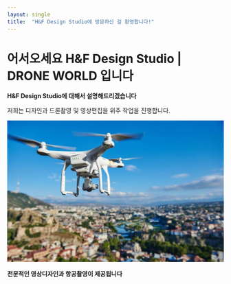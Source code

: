 ```yaml
---
layout: single
title:  "H&F Design Studio에 방문하신 걸 환영합니다!"
---
```


# 어서오세요 H&F Design Studio | DRONE WORLD 입니다

**H&F Design Studio에 대해서 설명해드리겠습니다**

저희는 디자인과 드론촬영 및 영상편집을 위주 작업을 진행합니다.

![46763_4_1732](../images/2023-03-23-one/46763_4_1732.jpg)

**전문적인 영상디자인과 항공촬영이 제공됩니다**
